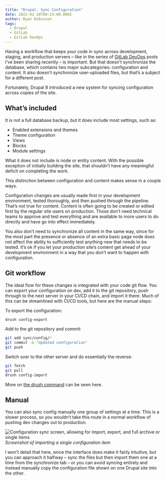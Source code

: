 ```yaml
---
title: "Drupal: Sync Configuration"
date: 2022-02-18T00:14:00.000Z
author: Ryan Robinson
tags:
  - Drupal
  - GitLab
  - GitLab DevOps
---
```


Having a workflow that keeps your code in sync across development, staging, and production servers – like in the series of [GitLab DevOps](/tags/gitlab-devops/) posts I’ve been sharing recently – is important. But that doesn’t synchronize the database, which contains two major subcategories: configuration and content. It also doesn’t synchronize user-uploaded files, but that’s a subject for a different post.

Fortunately, Drupal 8 introduced a new system for syncing configuration across copies of the site.

## What’s included

It is not a full database backup, but it does include most settings, such as:

- Enabled extensions and themes
- Theme configuration
- Views
- Blocks
- Module settings

What it does not include is node or entity content. With the possible exception of initially building the site, that shouldn’t have any meaningful deficit on completing the work.

This distinction between configuration and content makes sense in a couple ways.

Configuration changes are usually made first in your development environment, tested thoroughly, and then pushed through the pipeline. That’s not true for content. Content is often going to be created or edited first by the regular site users on production. Those don’t need technical teams to approve and test everything and are available to more users to do directly and have go into effect immediately.

You also don’t need to synchronize all content in the same way, since for the most part the presence or absence of an extra basic page node does not affect the ability to sufficiently test anything new that needs to be tested. It’s ok if you let your production site’s content get ahead of your development environment in a way that you don’t want to happen with configuration.

## Git workflow

The ideal flow for these changes is integrated with your code git flow. You can export your configuration on dev, add it to the git repository, push through to the next server in your CI/CD chain, and import it there. Much of this can be streamlined with CI/CD tools, but here are the manual steps:

To export the configuration:

```bash
drush config-export
```

Add to the git repository and commit:

```bash
git add sync/config/*
git commit -m "Updated configuration"
git push
```

Switch over to the other server and do essentially the reverse:

```bash
git fetch
git pull
drush config-import
```

More on [the drush command](https://www.drush.org/latest/commands/config_import/) can be seen here.

## Manual

You can also sync config manually one group of settings at a time. This is a slower process, so you wouldn’t take this route in a normal workflow of pushing dev changes out to production.

![Configuration sync screen, allowing for import, export, and full archive or single items](/assets/img/2022/01/Config-sync.png)
_Screenshot of importing a single configuration item_

I won’t detail that here, since the interface does make it fairly intuitive, but you can approach it halfway – sync the files but then import them one at a time from the synchronize tab – or you can avoid syncing entirely and instead manually copy the configuration file shown on one Drupal site into the other.
